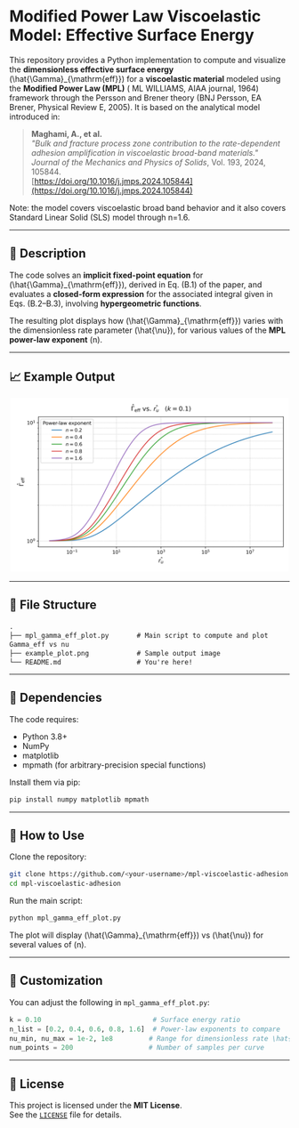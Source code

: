 # Modified Power Law Viscoelastic Model: Effective Surface Energy

This repository provides a Python implementation to compute and visualize the **dimensionless effective surface energy** \(\hat{\Gamma}_{\mathrm{eff}}\) for a **viscoelastic material** modeled using the **Modified Power Law (MPL)** (
ML WILLIAMS, AIAA journal, 1964) framework through the Persson and Brener theory (BNJ Persson, EA Brener, Physical Review E, 2005). It is based on the analytical model introduced in:

> **Maghami, A., et al.**  
> *"Bulk and fracture process zone contribution to the rate-dependent adhesion amplification in viscoelastic broad-band materials."*  
> *Journal of the Mechanics and Physics of Solids*, Vol. 193, 2024, 105844.  
> [https://doi.org/10.1016/j.jmps.2024.105844](https://doi.org/10.1016/j.jmps.2024.105844)

Note: the model covers viscoelastic broad band behavior and it also covers Standard Linear Solid (SLS) model through n=1.6. 

---

## 📌 Description

The code solves an **implicit fixed-point equation** for \(\hat{\Gamma}_{\mathrm{eff}}\), derived in Eq. (B.1) of the paper, and evaluates a **closed-form expression** for the associated integral given in Eqs. (B.2–B.3), involving **hypergeometric functions**.

The resulting plot displays how \(\hat{\Gamma}_{\mathrm{eff}}\) varies with the dimensionless rate parameter \(\hat{\nu}\), for various values of the **MPL power-law exponent** \(n\).

---

## 📈 Example Output

<p align="center">
  <img src="example_plot.png" width="500" alt="Plot of Gamma_eff vs nu">
</p>

---

## 📂 File Structure

```
.
├── mpl_gamma_eff_plot.py       # Main script to compute and plot Gamma_eff vs nu
├── example_plot.png            # Sample output image
└── README.md                   # You're here!
```

---

## 🧠 Dependencies

The code requires:

- Python 3.8+
- NumPy
- matplotlib
- mpmath (for arbitrary-precision special functions)

Install them via pip:

```bash
pip install numpy matplotlib mpmath
```

---

## 🚀 How to Use

Clone the repository:

```bash
git clone https://github.com/<your-username>/mpl-viscoelastic-adhesion.git
cd mpl-viscoelastic-adhesion
```

Run the main script:

```bash
python mpl_gamma_eff_plot.py
```

The plot will display \(\hat{\Gamma}_{\mathrm{eff}}\) vs \(\hat{\nu}\) for several values of \(n\).

---

## 🔧 Customization

You can adjust the following in `mpl_gamma_eff_plot.py`:

```python
k = 0.10                            # Surface energy ratio
n_list = [0.2, 0.4, 0.6, 0.8, 1.6]  # Power-law exponents to compare
nu_min, nu_max = 1e-2, 1e8         # Range for dimensionless rate \hat{\nu}
num_points = 200                   # Number of samples per curve
```

---

## 📝 License

This project is licensed under the **MIT License**.  
See the [`LICENSE`](./LICENSE) file for details.
